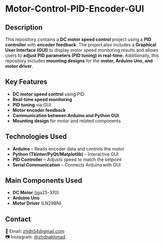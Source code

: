 # Motor-Control-PID-Encoder-GUI

## Description

This repository contains a **DC motor speed control** project using a **PID controller** with **encoder feedback**. The project also includes a **Graphical User Interface (GUI)** to display motor speed monitoring results and allows users to **adjust PID parameters (PID tuning) in real-time**. Additionally, this repository includes **mounting designs** for the **motor, Arduino Uno, and motor driver**.

## Key Features

- **DC motor speed control** using PID
- **Real-time speed monitoring**
- **PID tuning** via GUI
- **Motor encoder feedback**
- **Communication between Arduino and Python GUI**
- **Mounting design** for motor and related components

## Technologies Used

- **Arduino** – Reads encoder data and controls the motor
- **Python (Tkinter/PyQt/Matplotlib)** – Interactive GUI
- **PID Controller** – Adjusts speed to match the setpoint
- **Serial Communication** – Connects Arduino with GUI

## Main Components Used

- **DC Motor** (jga25-370)
- **Arduino Uno**
- **Motor Driver** (LN298N)

## Contact

📧 Email: [zhdn54@gmail.com](mailto:zhdn54@gmail.com)  
📷 Instagram: [@zhdnakhmad](https://instagram.com/zhdnakhmad)

